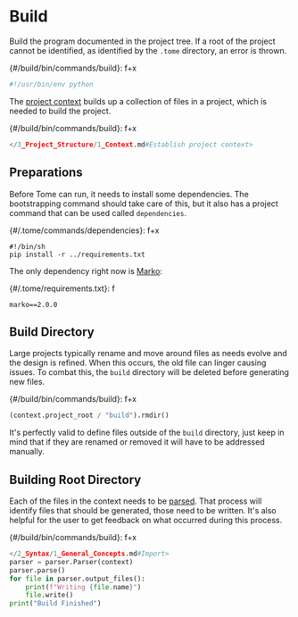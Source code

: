# Build

Build the program documented in the project tree. If a root of the project cannot be identified, as identified by the `.tome` directory, an error is thrown.

{#/build/bin/commands/build}: f+x
```python
#!/usr/bin/env python
```

The [project context](/3_Project_Structure/1_Context.md) builds up a collection of files in a project, which is needed to build the project.

{#/build/bin/commands/build}: f+x
```python
</3_Project_Structure/1_Context.md#Establish project context>
```

## Preparations

Before Tome can run, it needs to install some dependencies. The bootstrapping command should take care of this, but it also has a project command that can be used called `dependencies`.

{#/.tome/commands/dependencies}: f+x
```shell
#!/bin/sh
pip install -r ../requirements.txt
```

The only dependency right now is [Marko](https://marko-py.readthedocs.io/en/latest/):

{#/.tome/requirements.txt}: f
```
marko==2.0.0
```

## Build Directory

Large projects typically rename and move around files as needs evolve and the design is refined. When this occurs, the old file can linger causing issues. To combat this, the `build` directory will be deleted before generating new files.

{#/build/bin/commands/build}: f+x
```python
(context.project_root / "build").rmdir()
```

It's perfectly valid to define files outside of the `build` directory, just keep in mind that if they are renamed or removed it will have to be addressed manually.

## Building Root Directory

Each of the files in the context needs to be [parsed](/2_Syntax). That process will identify files that should be generated, those need to be written. It's also helpful for the user to get feedback on what occurred during this process.

{#/build/bin/commands/build}: f+x
```python
</2_Syntax/1_General_Concepts.md#Import>
parser = parser.Parser(context)
parser.parse()
for file in parser.output_files():
    print(f"Writing {file.name}")
    file.write()
print("Build Finished")
```

